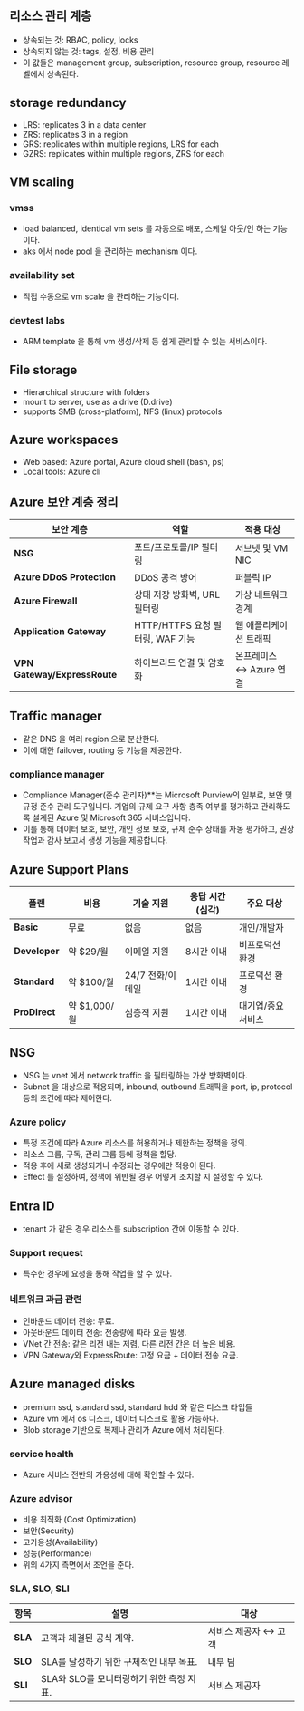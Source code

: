 ## 리소스 관리 계층
- 상속되는 것: RBAC, policy, locks
- 상속되지 않는 것: tags, 설정, 비용 관리
- 이 값들은 management group, subscription, resource group, resource 레벨에서 상속된다.

## storage redundancy
- LRS: replicates 3 in a data center
- ZRS: replicates 3 in a region
- GRS: replicates within multiple regions, LRS for each
- GZRS: replicates within multiple regions, ZRS for each

## VM scaling
### vmss
- load balanced, identical vm sets 를 자동으로 배포, 스케일 아웃/인 하는 기능이다.
- aks 에서 node pool 을 관리하는 mechanism 이다.

### availability set
- 직접 수동으로 vm scale 을 관리하는 기능이다.

### devtest labs
- ARM template 을 통해 vm 생성/삭제 등 쉽게 관리할 수 있는 서비스이다.

## File storage
- Hierarchical structure with folders
- mount to server, use as a drive (D.drive)
- supports SMB (cross-platform), NFS (linux) protocols

## Azure workspaces
- Web based: Azure portal, Azure cloud shell (bash, ps)
- Local tools: Azure cli

## Azure 보안 계층 정리

| **보안 계층**              | **역할**                          | **적용 대상**               |
|----------------------------|-----------------------------------|------------------------------|
| **NSG**                   | 포트/프로토콜/IP 필터링           | 서브넷 및 VM NIC            |
| **Azure DDoS Protection** | DDoS 공격 방어                   | 퍼블릭 IP                  |
| **Azure Firewall**        | 상태 저장 방화벽, URL 필터링      | 가상 네트워크 경계           |
| **Application Gateway**   | HTTP/HTTPS 요청 필터링, WAF 기능 | 웹 애플리케이션 트래픽      |
| **VPN Gateway/ExpressRoute** | 하이브리드 연결 및 암호화      | 온프레미스 ↔ Azure 연결     |

## Traffic manager
- 같은 DNS 을 여러 region 으로 분산한다.
- 이에 대한 failover, routing 등 기능을 제공한다.

### compliance manager
- Compliance Manager(준수 관리자)**는 Microsoft Purview의 일부로, 보안 및 규정 준수 관리 도구입니다. 기업의 규제 요구 사항 충족 여부를 평가하고 관리하도록 설계된 Azure 및 Microsoft 365 서비스입니다.
- 이를 통해 데이터 보호, 보안, 개인 정보 보호, 규제 준수 상태를 자동 평가하고, 권장 작업과 감사 보고서 생성 기능을 제공합니다.

## Azure Support Plans

| **플랜**            | **비용**      | **기술 지원**       | **응답 시간 (심각)** | **주요 대상**            |
|-------------------|--------------|-------------------|--------------------|----------------------|
| **Basic**         | 무료          | 없음               | 없음               | 개인/개발자           |
| **Developer**     | 약 $29/월     | 이메일 지원         | 8시간 이내          | 비프로덕션 환경        |
| **Standard**      | 약 $100/월    | 24/7 전화/이메일    | 1시간 이내          | 프로덕션 환경         |
| **ProDirect**     | 약 $1,000/월  | 심층적 지원         | 1시간 이내          | 대기업/중요 서비스     |

## NSG
- NSG 는 vnet 에서 network traffic 을 필터링하는 가상 방화벽이다.
- Subnet 을 대상으로 적용되며, inbound, outbound 트래픽을 port, ip, protocol 등의 조건에 따라 제어한다.

### Azure policy
- 특정 조건에 따라 Azure 리소스를 허용하거나 제한하는 정책을 정의.
- 리소스 그룹, 구독, 관리 그룹 등에 정책을 할당.
- 적용 후에 새로 생성되거나 수정되는 경우에만 적용이 된다.
- Effect 를 설정하여, 정책에 위반될 경우 어떻게 조치할 지 설정할 수 있다.

## Entra ID
- tenant 가 같은 경우 리소스를 subscription 간에 이동할 수 있다.

### Support request
- 특수한 경우에 요청을 통해 작업을 할 수 있다.

### 네트워크 과금 관련
- 인바운드 데이터 전송: 무료.
- 아웃바운드 데이터 전송: 전송량에 따라 요금 발생.
- VNet 간 전송: 같은 리전 내는 저렴, 다른 리전 간은 더 높은 비용.
- VPN Gateway와 ExpressRoute: 고정 요금 + 데이터 전송 요금.

## Azure managed disks
- premium ssd, standard ssd, standard hdd 와 같은 디스크 타입들
- Azure vm 에서 os 디스크, 데이터 디스크로 활용 가능하다.
- Blob storage 기반으로 복제나 관리가 Azure 에서 처리된다.

### service health
- Azure 서비스 전반의 가용성에 대해 확인할 수 있다.

### Azure advisor
- 비용 최적화 (Cost Optimization)
- 보안(Security)
- 고가용성(Availability)
- 성능(Performance)
- 위의 4가지 측면에서 조언을 준다.

### SLA, SLO, SLI
| **항목** | **설명**                                      | **대상**              |
|----------|----------------------------------------------|-----------------------|
| **SLA**  | 고객과 체결된 공식 계약.                      | 서비스 제공자 ↔ 고객  |
| **SLO**  | SLA를 달성하기 위한 구체적인 내부 목표.         | 내부 팀               |
| **SLI**  | SLA와 SLO를 모니터링하기 위한 측정 지표.        | 서비스 제공자          |
